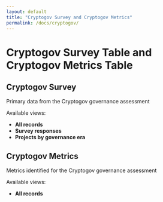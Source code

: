 ```yaml
---
layout: default
title: "Cryptogov Survey and Cryptogov Metrics"
permalink: /docs/cryptogov/
---
```


# Cryptogov Survey Table and Cryptogov Metrics Table

## Cryptogov Survey

Primary data from the Cryptogov governance assessment

Available views: 
- **All records**
- **Survey responses**
- **Projects by governance era**

## Cryptogov Metrics

Metrics identified for the Cryptogov governance assessment

Available views: 
- **All records**